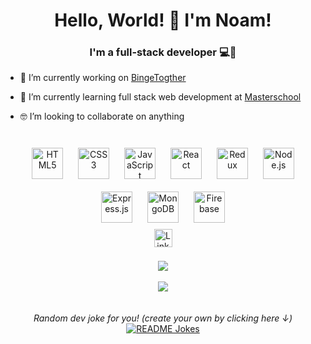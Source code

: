 # <div align="center" width="500">Hello, World! 👋 I'm Noam!</div>  
  

### <div align="center">I'm  a full-stack developer 💻📱</div>  
  

- 🔭 I’m currently working on [BingeTogther](https://github.com/NoamRivlin/bingeTogether)  
  

- 🌱 I’m currently learning full stack web development at [Masterschool](https://www.masterschool.com/)  
  

- 🤓 I’m looking to collaborate on anything   
    

<br/>  


<div align="center">  
<a href="https://en.wikipedia.org/wiki/HTML5" target="_blank"><img style="margin: 10px" src="https://profilinator.rishav.dev/skills-assets/html5-original-wordmark.svg" alt="HTML5" height="50" /></a>  
<a href="https://www.w3schools.com/css/" target="_blank"><img style="margin: 10px" src="https://profilinator.rishav.dev/skills-assets/css3-original-wordmark.svg" alt="CSS3" height="50" /></a>  
<a href="https://www.javascript.com/" target="_blank"><img style="margin: 10px" src="https://profilinator.rishav.dev/skills-assets/javascript-original.svg" alt="JavaScript" height="50" /></a>  
<a href="https://reactjs.org/" target="_blank"><img style="margin: 10px" src="https://profilinator.rishav.dev/skills-assets/react-original-wordmark.svg" alt="React" height="50" /></a>  
<a href="https://redux.js.org/" target="_blank"><img style="margin: 10px" src="https://profilinator.rishav.dev/skills-assets/redux-original.svg" alt="Redux" height="50" /></a>  
<a href="https://nodejs.org/" target="_blank"><img style="margin: 10px" src="https://profilinator.rishav.dev/skills-assets/nodejs-original-wordmark.svg" alt="Node.js" height="50" /></a>  
<a href="https://expressjs.com/" target="_blank"><img style="margin: 10px" src="https://profilinator.rishav.dev/skills-assets/express-original-wordmark.svg" alt="Express.js" height="50" /></a>  
<a href="https://www.mongodb.com/" target="_blank"><img style="margin: 10px" src="https://profilinator.rishav.dev/skills-assets/mongodb-original-wordmark.svg" alt="MongoDB" height="50" /></a>  
<a href="https://firebase.google.com/" target="_blank"><img style="margin: 10px" src="https://profilinator.rishav.dev/skills-assets/firebase.png" alt="Firebase" height="50"/></a>  



<br/>  


<div align="center">
  <a href="https://www.linkedin.com/in/noam-rivlin" target="_blank"><img src="https://img.shields.io/badge/LinkedIn-%230077B5.svg?&style=flat-square&logo=linkedin&logoColor=white" alt="LinkedIn" height="29" style="margin-bottom:5px;"></a>
</div>  
  

<br/>  


<div align="center"><img src="https://github-readme-stats.vercel.app/api?username=NoamRivlin&show_icons=true&count_private=true&hide_border=true&title_color=7A7ADB&icon_color=2234AE&text_color=D3D3D3&bg_color=0,000000,130F40" align="center" /></div>  

<br/>  

<div>
<img src="https://komarev.com/ghpvc/?username=NoamRivlin&&style=flat-square" align="center" />
</div>  

<br />

<br/>  

<div align="center">
<i>Random dev joke for you! (create your own by clicking here ↓)</i><br>
<a href="https://readme-jokes.vercel.app"><img align="center" src="https://readme-jokes.vercel.app/api?bgColor=%23073b4c&textColor=%2306d6a0&aColor=%2306d6a0&borderColor=%2306d6a0" alt="README Jokes"></a>
</div>  

<br />
